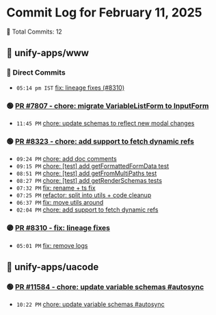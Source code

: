 # Commit Log for February 11, 2025

📝 Total Commits: 12

## 📁 unify-apps/www

### 🔨 Direct Commits

- `05:14 pm IST` [fix: lineage fixes (#8310)](https://github.com/unify-apps/www/commit/f4f2a769db7a2811f9745b5eadedc1ff41216e2f)

### 🟢 [PR #7807 - chore: migrate VariableListForm to InputForm](https://github.com/unify-apps/www/pull/7807)

- `11:45 PM` [chore: update schemas to reflect new modal changes](https://github.com/unify-apps/www/commit/634378cf54ad78e8bbb4feb056d11148116e34f6)

### 🟢 [PR #8323 - chore: add support to fetch dynamic refs](https://github.com/unify-apps/www/pull/8323)

- `09:24 PM` [chore: add doc comments](https://github.com/unify-apps/www/commit/6c0528033283a8637fa498ea5dada4c032b99900)
- `09:15 PM` [chore: [test] add getFormattedFormData test](https://github.com/unify-apps/www/commit/f4ca181402510cbe91cbf6a4f69bcb9ae2471a04)
- `08:51 PM` [chore: [test] add getFromMultiPaths test](https://github.com/unify-apps/www/commit/407dae79d401fb0c06fe246bd90eb29e27487224)
- `08:27 PM` [chore: [test] add getRenderSchemas tests](https://github.com/unify-apps/www/commit/f4631809262c91a0bb7721a9c86eae6fab0ebe8d)
- `07:32 PM` [fix: rename + ts fix](https://github.com/unify-apps/www/commit/12da388787337cdf4b5e1b249ec303813b955bd5)
- `07:25 PM` [refactor: split into utils + code cleanup](https://github.com/unify-apps/www/commit/f75ba035f913255816c3af230b1fd868764a8093)
- `06:37 PM` [fix: move utils around](https://github.com/unify-apps/www/commit/8faf2a76dd223fc0898a06ff031f3c63efafbf1b)
- `02:04 PM` [chore: add support to fetch dynamic refs](https://github.com/unify-apps/www/commit/f79f405c7e8094cd62a1603a2073d9bf551ddc22)

### 🟣 [PR #8310 - fix: lineage fixes](https://github.com/unify-apps/www/pull/8310)

- `05:01 PM` [fix: remove logs](https://github.com/unify-apps/www/commit/05e90d6bb93621e2f47601d339faa436fe54e4a4)

## 📁 unify-apps/uacode

### 🟢 [PR #11584 - chore: update variable schemas #autosync](https://github.com/unify-apps/uacode/pull/11584)

- `10:22 PM` [chore: update variable schemas #autosync](https://github.com/unify-apps/uacode/commit/4479a2c5ea0421762006b2741723d0e88ae31feb)


